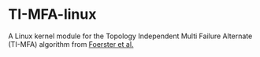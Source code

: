 # TI-MFA-linux

A Linux kernel module for the Topology Independent Multi Failure Alternate (TI-MFA) algorithm from [Foerster et al.](https://www.univie.ac.at/ct/stefan/gi18.pdf)
